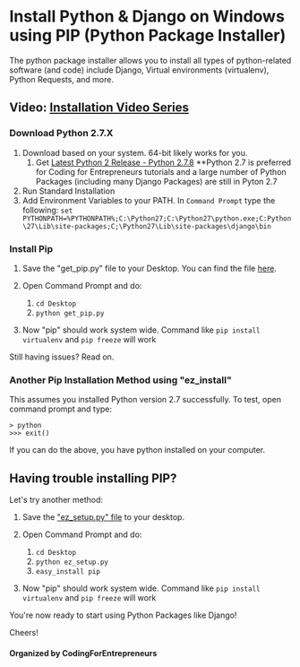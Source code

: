 # Install Python & Django on Windows using PIP (Python Package Installer)
The python package installer allows you to install all types of python-related software (and code) include Django, Virtual environments (virtualenv), Python Requests, and more.

## Video: [Installation Video Series](https://codingforentrepreneurs.com/projects/start-with-windows/)

### Download Python 2.7.X
1. Download based on your system. 64-bit likely works for you. 
	1. Get [Latest Python 2 Release - Python 2.7.8](https://www.python.org/downloads/release/python-278/) **Python 2.7 is preferred for Coding for Entrepreneurs tutorials and a large number of Python Packages (including many Django Packages) are still in Pyton 2.7
2. Run Standard Installation
3. Add Environment Variables to your PATH. In `Command Prompt` type the following:
	```set PYTHONPATH=%PYTHONPATH%;C:\Python27;C:\Python27\python.exe;C:Python\27\Lib\site-packages;C;\Python27\Lib\site-packages\django\bin```

### Install Pip

1. Save the "get_pip.py" file to your Desktop. You can find the file [here](http://pip.readthedocs.org/en/latest/installing.html).
2. Open Command Prompt and do:
	1. `cd Desktop`
	2. `python get_pip.py`

33. Now "pip" should work system wide. Command like `pip install virtualenv` and `pip freeze` will work


Still having issues? Read on.

### Another Pip Installation Method using "ez_install" 
This assumes you installed Python version 2.7 successfully. To test, open command prompt and type:

```
> python	 
>>> exit() 
```
If you can do the above, you have python installed on your computer. 

## Having trouble installing PIP? 
Let's try another method:

1. Save the ["ez_setup.py" file](https://bootstrap.pypa.io/ez_setup.py) to your desktop. 

2. Open Command Prompt and do:
	1. `cd Desktop`
	2. `python ez_setup.py`
	3. `easy_install pip`

3. Now "pip" should work system wide. Command like `pip install virtualenv` and `pip freeze` will work


You're now ready to start using Python Packages like Django!



Cheers!


#### Organized by CodingForEntrepreneurs